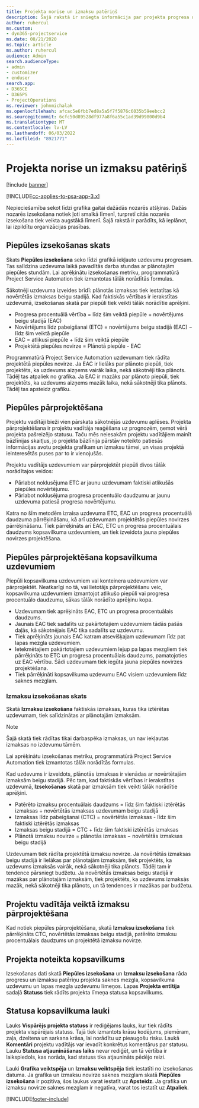 ```yaml
---
title: Projekta norise un izmaksu patēriņš
description: Šajā rakstā ir sniegta informācija par projekta progresa un izmaksu patēriņa izsekošanu.
author: ruhercul
ms.custom:
- dyn365-projectservice
ms.date: 08/21/2020
ms.topic: article
ms.author: ruhercul
audience: Admin
search.audienceType:
- admin
- customizer
- enduser
search.app:
- D365CE
- D365PS
- ProjectOperations
ms.reviewer: johnmichalak
ms.openlocfilehash: afcac5e6fbb7ed8a5a5f7f5876c6035b59eebcc2
ms.sourcegitcommit: 6cfc50d89528df977a8f6a55c1ad39d99800d9b4
ms.translationtype: MT
ms.contentlocale: lv-LV
ms.lasthandoff: 06/03/2022
ms.locfileid: "8921771"
---
```

# <a name="project-progress-and-cost-consumption"></a>Projekta norise un izmaksu patēriņš

[!include [banner](../includes/psa-now-project-operations.md)]

[!INCLUDE[cc-applies-to-psa-app-3.x](../includes/cc-applies-to-psa-app-3x.md)]

Nepieciešamība sekot līdzi grafika gaitai dažādās nozarēs atšķiras. Dažās nozarēs izsekošana notiek ļoti smalkā līmenī, turpretī citās nozarēs izsekošana tiek veikta augstākā līmenī. Šajā rakstā ir parādīts, kā ieplānot, lai izpildītu organizācijas prasības.

## <a name="effort-tracking-view"></a>Piepūles izsekošanas skats

Skats **Piepūles izsekošana** seko līdzi grafikā iekļauto uzdevumu progresam. Tas salīdzina uzdevuma laikā pavadītās darba stundas ar plānotajām piepūles stundām. Lai aprēķinātu izsekošanas metriku, programmatūrā Project Service Automation tiek izmantotas tālāk norādītās formulas.

Sākotnēji uzdevuma izveides brīdī: plānotās izmaksas tiek iestatītas kā novērtētās izmaksas beigu stadijā. Kad faktiskās vērtības ir ierakstītas uzdevumā, izsekošanas skatā par piepūli tiek veikti tālāk norādītie aprēķini.

- Progresa procentuālā vērtība = līdz šim veiktā piepūle + novērtējums beigu stadijā (EAC) 
- Novērtējums līdz pabeigšanai (ETC) = novērtējums beigu stadijā (EAC) − līdz šim veiktā piepūle 
- EAC = atlikusī piepūle + līdz šim veiktā piepūle 
- Projektētā piepūles novirze = Plānotā piepūle - EAC

Programmatūrā Project Service Automation uzdevumam tiek rādīta projektētā piepūles novirze. Ja EAC ir lielāks par plānoto piepūli, tiek projektēts, ka uzdevums aizņems vairāk laika, nekā sākotnēji tika plānots. Tādēļ tas atpaliek no grafika. Ja EAC ir mazāks par plānoto piepūli, tiek projektēts, ka uzdevums aizņems mazāk laika, nekā sākotnēji tika plānots. Tādēļ tas apsteidz grafiku.

## <a name="reprojecting-effort"></a>Piepūles pārprojektēšana

Projektu vadītāji bieži vien pārskata sākotnējās uzdevumu aplēses. Projekta pārprojektēšana ir projektu vadītāja reaģēšana uz prognozēm, ņemot vērā projekta pašreizējo statusu. Taču mēs neiesakām projektu vadītājiem mainīt bāzlīnijas skaitļus, jo projekta bāzlīnija pārstāv noteikto patiesās informācijas avotu projekta grafikam un izmaksu tāmei, un visas projektā ieinteresētās puses par to ir vienojušās.

Projektu vadītājs uzdevumiem var pārprojektēt piepūli divos tālāk norādītajos veidos:

- Pārlabot noklusējuma ETC ar jaunu uzdevumam faktiski atlikušās piepūles novērtējumu. 
- Pārlabot noklusējuma progresa procentuālo daudzumu ar jaunu uzdevuma patiesā progresa novērtējumu.

Katra no šīm metodēm izraisa uzdevuma ETC, EAC un progresa procentuālā daudzuma pārrēķināšanu, kā arī uzdevumam projektētās piepūles novirzes pārrēķināšanu. Tiek pārrēķināts arī EAC, ETC un progresa procentuālais daudzums kopsavilkuma uzdevumiem, un tiek izveidota jauna piepūles novirzes projektēšana.

## <a name="reprojection-of-effort-on-summary-tasks"></a>Piepūles pārprojektēšana kopsavilkuma uzdevumiem

Piepūli kopsavilkuma uzdevumiem vai konteinera uzdevumiem var pārprojektēt. Neatkarīgi no tā, vai lietotājs pārprojektēšanu veic, kopsavilkuma uzdevumiem izmantojot atlikušo piepūli vai progresa procentuālo daudzumu, sākas tālāk norādīto aprēķinu kopa.

- Uzdevumam tiek aprēķināts EAC, ETC un progresa procentuālais daudzums.
- Jaunais EAC tiek sadalīts uz pakārtotajiem uzdevumiem tādās pašās daļās, kā sākotnējais EAC tika sadalīts uz uzdevumu.
- Tiek aprēķināts jaunais EAC katram atsevišķajam uzdevumam līdz pat lapas mezgla uzdevumiem. 
- Ietekmētajiem pakārtotajiem uzdevumiem lejup pa lapas mezgliem tiek pārrēķināts to ETC un progresa procentuālais daudzums, pamatojoties uz EAC vērtību. Šādi uzdevumam tiek iegūta jauna piepūles novirzes projektēšana. 
- Tiek pārrēķināti kopsavilkuma uzdevumu EAC visiem uzdevumiem līdz saknes mezglam.

### <a name="cost-tracking-view"></a>Izmaksu izsekošanas skats 

Skatā **Izmaksu izsekošana** faktiskās izmaksas, kuras tika iztērētas uzdevumam, tiek salīdzinātas ar plānotajām izmaksām. 

> [!NOTE]
> Šajā skatā tiek rādītas tikai darbaspēka izmaksas, un nav iekļautas izmaksas no izdevumu tāmēm. 

Lai aprēķinātu izsekošanas metriku, programmatūrā Project Service Automation tiek izmantotas tālāk norādītās formulas.

Kad uzdevums ir izveidots, plānotās izmaksas ir vienādas ar novērtētajām izmaksām beigu stadijā. Pēc tam, kad faktiskās vērtības ir ierakstītas uzdevumā, **Izsekošanas** skatā par izmaksām tiek veikti tālāk norādītie aprēķini.

 - Patērēto izmaksu procentuālais daudzums = līdz šim faktiski iztērētās izmaksas ÷ novērtētās izmaksas uzdevumam beigu stadijā
 - Izmaksas līdz pabeigšanai (CTC) = novērtētās izmaksas - līdz šim faktiski iztērētās izmaksas
 - Izmaksas beigu stadijā = CTC + līdz šim faktiski iztērētās izmaksas
 - Plānotā izmaksu novirze = plānotās izmaksas − novērtētās izmaksas beigu stadijā

Uzdevumam tiek rādīta projektētā izmaksu novirze. Ja novērtētās izmaksas beigu stadijā ir lielākas par plānotajām izmaksām, tiek projektēts, ka uzdevums izmaksās vairāk, nekā sākotnēji tika plānots. Tādēļ tam ir tendence pārsniegt budžetu. Ja novērtētās izmaksas beigu stadijā ir mazākas par plānotajām izmaksām, tiek projektēts, ka uzdevums izmaksās mazāk, nekā sākotnēji tika plānots, un tā tendences ir mazākas par budžetu.

## <a name="project-managers-reprojection-of-cost"></a>Projektu vadītāja veiktā izmaksu pārprojektēšana

Kad notiek piepūles pārprojektēšana, skatā **Izmaksu izsekošana** tiek pārrēķināts CTC, novērtētās izmaksas beigu stadijā, patērēto izmaksu procentuālais daudzums un projektētā izmaksu novirze.

## <a name="project-status-summary"></a>Projekta noteikta kopsavilkums

Izsekošanas dati skatā **Piepūles izsekošana** un **Izmaksu izsekošana** rāda progresu un izmaksu patēriņu projekta saknes mezgla, kopsavilkuma uzdevumu un lapas mezgla uzdevumu līmeņos. Lapas **Projekta entītija** sadaļā **Statuss** tiek rādīts projekta līmeņa statusa kopsavilkums.

## <a name="status-summary-fields"></a>Statusa kopsavilkuma lauki

Lauks **Vispārējs projekta statuss** ir rediģējams lauks, kur tiek rādīts projekta vispārējais statuss. Tajā tiek izmantots krāsu kodējums, piemēram, zaļa, dzeltena un sarkana krāsa, lai norādītu uz pieaugošu risku. Laukā **Komentāri** projektu vadītājs var ievadīt konkrētus komentārus par statusu. Lauku **Statusa atjaunināšanas laiks** nevar rediģēt, un tā vērtība ir laikspiedols, kas norāda, kad statuss tika atjaunināts pēdējo reizi.

Lauki **Grafika veiktspēja** un **Izmaksu veiktspēja** tiek iestatīti no izsekošanas datuma. Ja grafika un izmaksu novirze saknes mezglam skatā **Piepūles izsekošana** ir pozitīva, šos laukus varat iestatīt uz **Apsteidz**. Ja grafika un izmaksu novirze saknes mezglam ir negatīva, varat tos iestatīt uz **Atpaliek**.


[!INCLUDE[footer-include](../includes/footer-banner.md)]
